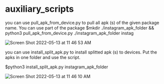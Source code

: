 # auxiliary_scripts


you can use pull_apk_from_device.py to pull all apk (s) of the given package name. You can use part of the package
$mkdir ./instagram_apk_folder && python3 pull_apk_from_device.py ./instagram_apk_folder instag 

![Screen Shot 2022-05-13 at 11 46 53 AM](https://user-images.githubusercontent.com/4804603/168247293-8675948d-fd87-44bd-bf71-6b4859ab32af.png)


you can use install_split_apk.py to install splitted apk (s) to devices. Put the apks in one folder and use the script.

$python3 install_split_apk.py instagram_apk_folder


![Screen Shot 2022-05-13 at 11 46 10 AM](https://user-images.githubusercontent.com/4804603/168247311-3eeaac37-3a92-41e7-9ca4-461e3a66a73f.png)
